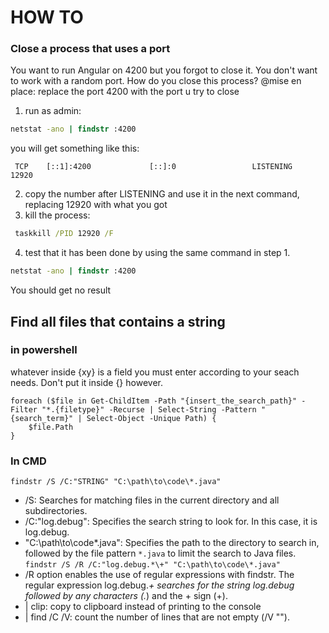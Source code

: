 # HOW TO
### Close a process that uses a port
You want to run Angular on 4200 but you forgot to close it. You don't want to work with a random port. How do you close this process?
@mise en place: replace the port 4200 with the port u try to close
1. run as admin:
```cmd
netstat -ano | findstr :4200
```
you will get something like this:   
```properties
 TCP    [::1]:4200             [::]:0                 LISTENING       12920
``` 
2. copy the number after LISTENING and use it in the next command, replacing 12920 with what you got
3. kill the process:
```cmd
 taskkill /PID 12920 /F
```

4. test that it has been done by using the same command in step 1. 
```cmd
netstat -ano | findstr :4200
```
You should get no result

## Find all files that contains a string
### in powershell
whatever inside {xy} is a field you must enter according to your seach needs. Don't put it inside {} however.
```
foreach ($file in Get-ChildItem -Path "{insert_the_search_path}" -Filter "*.{filetype}" -Recurse | Select-String -Pattern "{search_term}" | Select-Object -Unique Path) {
    $file.Path
}
```
### In CMD
`findstr /S /C:"STRING" "C:\path\to\code\*.java"`
+ /S: Searches for matching files in the current directory and all subdirectories.
+ /C:"log.debug": Specifies the search string to look for. In this case, it is log.debug.
+ "C:\path\to\code\*.java": Specifies the path to the directory to search in, followed by the file pattern `*.java` to limit the search to Java files.
`findstr /S /R /C:"log.debug.*\+" "C:\path\to\code\*.java"`
+ /R option enables the use of regular expressions with findstr. The regular expression log.debug.*\+ searches for the string log.debug followed by any characters (.*) and the + sign (\+).
+ | clip: copy to clipboard instead of printing to the console
+ | find /C /V: count the number of lines that are not empty (/V "").
